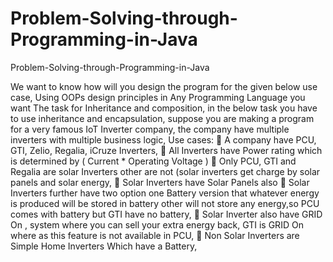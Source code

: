 # Problem-Solving-through-Programming-in-Java
Problem-Solving-through-Programming-in-Java

We want to know how will you design the program for the given below use case,
Using OOPs design principles in Any Programming Language you want
The task for Inheritance and composition,
in the below task you have to use inheritance and encapsulation,
suppose you are making a program for a very famous IoT Inverter company,
the company have multiple inverters with multiple business logic, 
Use cases:
 A company have PCU, GTI, Zelio, Regalia, iCruze Inverters,
 All Inverters have Power rating which is determined by ( Current * Operating Voltage )
 Only PCU, GTI and Regalia are solar Inverters other are not (solar inverters get charge by solar panels and solar energy,
 Solar Inverters have Solar Panels also
 Solar Inverters further have two option one Battery version that whatever energy is produced will be stored in battery other will not
store any energy,so PCU comes with battery but GTI have no battery,
 Solar Inverter also have GRID On , system where you can sell your extra energy back, GTI is GRID On where as this feature is not
available in PCU,
 Non Solar Inverters are Simple Home Inverters Which have a Battery,
